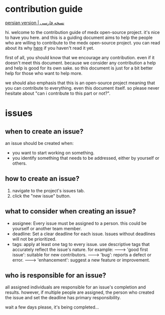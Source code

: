 # contribution guide
[persian version | نسخه فارسی](https://docs.google.com/document/d/1MqN3kFYmRMHa3mB40iO6MYB1kc_zbUaMOvsouq6bRU0/edit?usp=sharing)

hi. welcome to the contribution guide of medx open-source project.
it's nice to have you here. and this is a guiding document aims to help the people who are willing to contribute to the medx open-source project. you can read about its why [here](https://github.com/Sinusealpha/MedX/blob/main/CONTRIBUTION-WHY.md) if you haven't read it yet.

first of all, you should know that we encourage any contribution. even if it doesn't meet this document. because we consider any contribution a help and help is good for its own sake. so this document is just for a bit better help for those who want to help more.

we should also emphasis that this is an open-source project meaning that you can contribute to everything. even this document itself. so please never hesitate about "can i contribute to this part or not?".

# issues

## when to create an issue?
an issue should be created when:
- you want to start working on something.
- you identify something that needs to be addressed, either by yourself or others.


## how to create an issue?
1. navigate to the project's issues tab.
2. click the "new issue" button.


## what to consider when creating an issue?
- assignee: Every issue must be assigned to a person. this could be yourself or another team member.
- deadline: Set a clear deadline for each issue. Issues without deadlines will not be prioritized.
- tags: apply at least one tag to every issue. use descriptive tags that accurately reflect the issue's nature.
for example:
---> 'good first issue': suitable for new contributors.
---> 'bug': reports a defect or error.
---> 'enhancement': suggest a new feature or improvement.


## who is responsible for an issue?
all assigned individuals are responsible for an issue's completion and results. however, if multiple people are assigned, the person who created the issue and set the deadline has primary responsibility.


wait a few days please, it's being completed...
